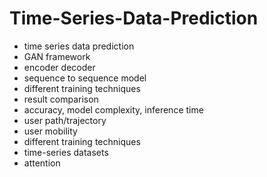 # Time-Series-Data-Prediction                 
- time series data prediction           
- GAN framework               
- encoder decoder               
- sequence to sequence model            
- different training techniques  
- result comparison      
- accuracy, model complexity, inference time       
- user path/trajectory     
- user mobility   
- different training techniques 
- time-series datasets 
- attention  
  
